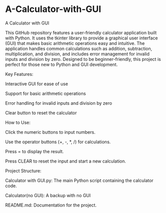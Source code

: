 # A-Calculator-with-GUI
A Calculator with GUI

This GitHub repository features a user-friendly calculator application built with Python. It uses the tkinter library to provide a graphical user interface (GUI) that makes basic arithmetic operations easy and intuitive. The application handles common calculations such as addition, subtraction, multiplication, and division, and includes error management for invalid inputs and division by zero. Designed to be beginner-friendly, this project is perfect for those new to Python and GUI development.

Key Features:

Interactive GUI for ease of use

Support for basic arithmetic operations

Error handling for invalid inputs and division by zero

Clear button to reset the calculator

How to Use:

Click the numeric buttons to input numbers.

Use the operator buttons (+, -, *, /) for calculations.

Press = to display the result.

Press CLEAR to reset the input and start a new calculation.

Project Structure:

Calculator with GUI.py: The main Python script containing the calculator code.

Calculator(no GUI): A backup with no GUI

README.md: Documentation for the project.
